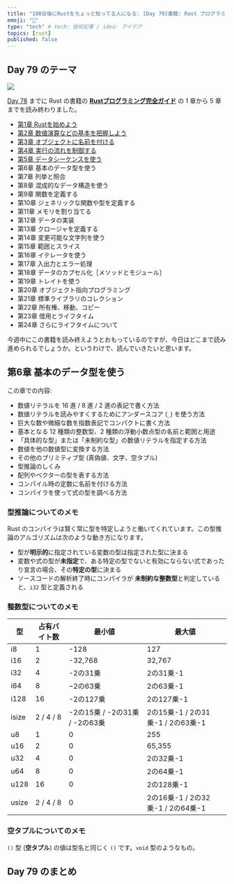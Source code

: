 ```yaml
---
title: "100日後にRustをちょっと知ってる人になる: [Day 79]書籍: Rust プログラミング完全ガイド その3"
emoji: "🦀"
type: "tech" # tech: 技術記事 / idea: アイデア
topics: [rust]
published: false
---
```

## Day 79 のテーマ

![](https://storage.googleapis.com/zenn-user-upload/942b1e806720-20221205.png)

[Day 78](https://zenn.dev/shinyay/articles/hello-rust-day078) までに Rust の書籍の **[Rustプログラミング完全ガイド](https://book.impress.co.jp/books/1121101129)** の 1 章から 5 章までを読み終わりました。

- [第1章 Rustを始めよう](https://zenn.dev/shinyay/articles/hello-rust-day076#%E7%AC%AC1%E7%AB%A0-rust%E3%82%92%E5%A7%8B%E3%82%81%E3%82%88%E3%81%86)
- [第2章 数値演算などの基本を把握しよう](https://zenn.dev/shinyay/articles/hello-rust-day076#%E7%AC%AC2%E7%AB%A0-%E6%95%B0%E5%80%A4%E6%BC%94%E7%AE%97%E3%81%AA%E3%81%A9%E3%81%AE%E5%9F%BA%E6%9C%AC%E3%82%92%E6%8A%8A%E6%8F%A1%E3%81%97%E3%82%88%E3%81%86)
- [第3章 オブジェクトに名前を付ける](https://zenn.dev/shinyay/articles/hello-rust-day076#%E7%AC%AC3%E7%AB%A0-%E3%82%AA%E3%83%96%E3%82%B8%E3%82%A7%E3%82%AF%E3%83%88%E3%81%AB%E5%90%8D%E5%89%8D%E3%82%92%E4%BB%98%E3%81%91%E3%82%8B)
- [第4章 実行の流れを制御する](https://zenn.dev/shinyay/articles/hello-rust-day078#%E7%AC%AC4%E7%AB%A0-%E5%AE%9F%E8%A1%8C%E3%81%AE%E6%B5%81%E3%82%8C%E3%82%92%E5%88%B6%E5%BE%A1%E3%81%99%E3%82%8B)
- [第5章 データシーケンスを使う](https://zenn.dev/shinyay/articles/hello-rust-day078#%E7%AC%AC5%E7%AB%A0-%E5%AE%9F%E8%A1%8C%E3%81%AE%E6%B5%81%E3%82%8C%E3%82%92%E5%88%B6%E5%BE%A1%E3%81%99%E3%82%8B)
- 第6章 基本のデータ型を使う
- 第7章 列挙と照合
- 第8章 混成的なデータ構造を使う
- 第9章 関数を定義する
- 第10章 ジェネリックな関数や型を定義する
- 第11章 メモリを割り当てる
- 第12章 データの実装
- 第13章 クロージャを定義する
- 第14章 変更可能な文字列を使う
- 第15章 範囲とスライス
- 第16章 イテレータを使う
- 第17章 入出力とエラー処理
- 第18章 データのカプセル化［メソッドとモジュール］
- 第19章 トレイトを使う
- 第20章 オブジェクト指向プログラミング
- 第21章 標準ライブラリのコレクション
- 第22章 所有権、移動、コピー
- 第23章 借用とライフタイム
- 第24章 さらにライフタイムについて

今週中にこの書籍を読み終えようとおもっているのですが、今日はどこまで読み進められるでしょうか。というわけで、読んでいきたいと思います。

## 第6章 基本のデータ型を使う

この章での内容:

- 数値リテラルを 16 進 / 8 進 / 2 進の表記で書く方法
- 数値リテラルを読みやすくするためにアンダースコア (`_`) を使う方法
- 巨大な数や微細な数を指数表記でコンパクトに書く方法
- 基本となる 12 種類の整数型、2 種類の浮動小数点型の名前と範囲と用途
- 「具体的な型」または「未制約な型」の数値リテラルを指定する方法
- 数値を他の数値型に変換する方法
- その他のプリミティブ型 (真偽値、文字、空タプル)
- 型推論のしくみ
- 配列やベクターの型を表する方法
- コンパイル時の定数に名前を付ける方法
- コンパイラを使って式の型を調べる方法

### 型推論についてのメモ

Rust のコンパイラは賢く常に型を特定しようと働いてくれています。この型推論のアルゴリズムは次のような動き方になります。

- 型が**明示的**に指定されている変数の型は指定された型に決まる
- 変数や式の型が**未指定**で、ある特定の型でないと有効にならない式であったり宣言の場合、その**特定の型**に決まる
- ソースコードの解析終了時にコンパイラが **未制約な整数型**と判定していると、`i32` 型と定義される

### 整数型についてのメモ

|型|占有バイト数|最小値|最大値|
|--|----------|----|-----|
|i8|1|-128|127|
|i16|2|-32,768|32,767|
|i32|4|-2の31乗|2の31乗-1|
|i64|8|−2の63乗|2の63乗-1|
|i128|16|-2の127乗|2の127乗-1|
|isize|2 / 4 / 8|-2の15乗 / -2の31乗 / -2の63乗|2の15乗-1 / 2の31乗-1 / 2の63乗-1|
|u8|1|0|255|
|u16|2|0|65,355|
|u32|4|0|2の32乗-1|
|u64|8|0|2の64乗-1|
|u128|16|0|2の128乗-1|
|usize|2 / 4 / 8|0|2の16乗-1 / 2の32乗-1 / 2の64乗-1|

### 空タプルについてのメモ

`()` 型 (**空タプル**) の値は型名と同じく `()` です。`void` 型のようなもの。




## Day 79 のまとめ
